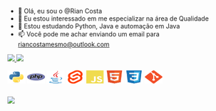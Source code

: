 - 👋 Olá, eu sou o @Rian Costa
- 👀 Eu estou interessado em me especializar na área de Qualidade
- 🌱 Estou estudando Python, Java e automação em Java
- 📫 Você pode me achar enviando um email para riancostamesmo@outlook.com

<div>
  <a href="https://github.com/KaykyC4rrilho/">
    <img height="180em" src="https://github-readme-stats-eight-theta.vercel.app/api?username=KaykyC4rrilho&show_icons=true&theme=tokyonight&include_all_commits=true&count_private=true"/>
    <img height="180em" src="https://github-readme-stats-eight-theta.vercel.app/api/top-langs/?username=KaykyC4rrilho&layout=compact&langs_count=8&theme=tokyonight"/>
  </a>
</div>



<div style="display: inline_block"><br>
  
  <img align="center" alt="Kayky-Python" height="30" width="40" src="https://raw.githubusercontent.com/devicons/devicon/master/icons/python/python-original.svg">
  <img align="center" alt="PHP" height="30" width="40" src="https://raw.githubusercontent.com/devicons/devicon/master/icons/php/php-original.svg">
  <img align="center" alt="Kayky-Java" height="30" width="40" src="https://raw.githubusercontent.com/devicons/devicon/master/icons/java/java-original.svg">
  <img align="center" alt="Svelte" height="30" width="40" src="https://raw.githubusercontent.com/devicons/devicon/master/icons/svelte/svelte-original.svg">
  <img align="center" alt="Kayky-Js" height="30" width="40" src="https://raw.githubusercontent.com/devicons/devicon/master/icons/javascript/javascript-plain.svg">
  <img align="center" alt="Kayky-HTML" height="30" width="40" src="https://raw.githubusercontent.com/devicons/devicon/master/icons/html5/html5-original.svg">
  <img align="center" alt="Kayky-CSS" height="30" width="40" src="https://raw.githubusercontent.com/devicons/devicon/master/icons/css3/css3-original.svg">
  <img align="center" alt="Kayky-Git" height="30" width="40" src="https://raw.githubusercontent.com/devicons/devicon/master/icons/git/git-original.svg">
  
</div>

  
## 

<div> 
  
  <a href="https://www.linkedin.com/in/kayky-carrilho-636149237/" target="_blank">
  <img src="https://img.shields.io/badge/-LinkedIn-%230077B5?style=for-the-badge&logo=linkedin&logoColor=white" target="_blank">
</a>

  
</div>
